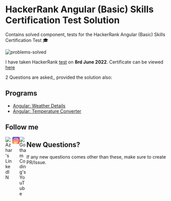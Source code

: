 # HackerRank Angular (Basic) Skills Certification Test Solution
Contains solved component, tests for the HackerRank Angular (Basic) Skills Certification Test 🎓


![problems-solved](https://img.shields.io/badge/problem%20solved-2-1f72ff.svg)

I have taken HackerRank [test](https://www.hackerrank.com/skills-verification/angular_basic) on __8rd June 2022__. 
Certificate can be viewed [here](https://www.hackerrank.com/certificates/d7de6c3b63e2)

2 Questions are asked,, provided the solution also:
## Programs 
- [Angular: Weather Details](weather-details)
- [Angular: Temperature Converter](temperature-converter)

## Follow me

<a href="https://www.linkedin.com/in/azhark/">
  <img align="left" alt="Azhar's LinkedIN" width="22px" src="https://raw.githubusercontent.com/peterthehan/peterthehan/master/assets/linkedin.svg" />
</a>
<a href="https://instagram.com/officialazhark">
  <img align="left" alt="Azhar Khan | Twitter" width="22px" src="https://raw.githubusercontent.com/edent/SuperTinyIcons/91a804aef38847ce0d70cc4f796da8931b2f1f19/images/svg/instagram.svg" />
</a>
<a href="https://www.youtube.com/gothamcoding">
  <img align="left" alt="Gotham Coding's YouTube" width="22px" src="https://raw.githubusercontent.com/peterthehan/peterthehan/master/assets/youtube.svg" />
</a>

## New Questions?
If any new questions comes other than these, make sure to create PR/Issue.
